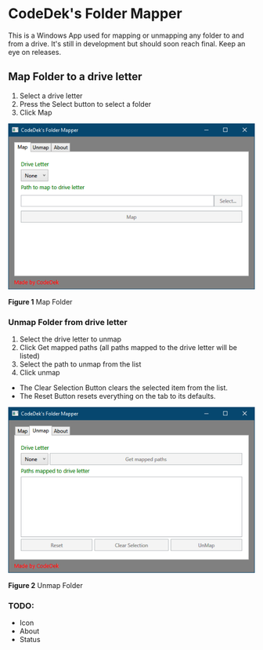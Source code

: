 # CodeDek's Folder Mapper
This is a Windows App used for mapping or unmapping any folder to and from a drive. It's still in development but should soon reach final. Keep an eye on releases.

## Map Folder to a drive letter
1. Select a drive letter
2. Press the Select button to select a folder
3. Click Map

![Map a folder](art/map.png)

**Figure 1** Map Folder

### Unmap Folder from drive letter
1. Select the drive letter to unmap
2. Click Get mapped paths (all paths mapped to the drive letter will be listed)
3. Select the path to unmap from the list
4. Click unmap

- The Clear Selection Button clears the selected item from the list.
- The Reset Button resets everything on the tab to its defaults.

![Unmap a folder](art/unmap.png)

**Figure 2** Unmap Folder

### TODO:

- Icon
- About
- Status

